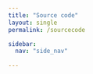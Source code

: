 ```yaml
---
title: "Source code"
layout: single
permalink: /sourcecode

sidebar:
  nav: "side_nav"
                               
---
```

